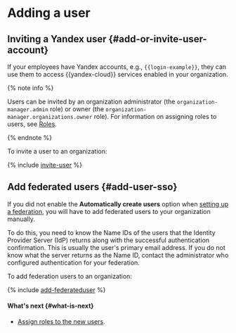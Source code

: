 # Adding a user

## Inviting a Yandex user {#add-or-invite-user-account}

If your employees have Yandex accounts, e.g., `{{login-example}}`, they can use them to access {{yandex-cloud}} services enabled in your organization.

{% note info %}

Users can be invited by an organization administrator (the `organization-manager.admin` role) or owner (the `organization-manager.organizations.owner` role). For information on assigning roles to users, see [Roles](../security/index.md#admin).

{% endnote %}

To invite a user to an organization:

{% include [invite-user](../../_includes/organization/invite-user.md) %}

## Add federated users {#add-user-sso}

If you did not enable the **Automatically create users** option when [setting up a federation](../concepts/add-federation.md#federation-usage), you will have to add federated users to your organization manually.

To do this, you need to know the Name IDs of the users that the Identity Provider Server (IdP) returns along with the successful authentication confirmation. This is usually the user's primary email address. If you do not know what the server returns as the Name ID, contact the administrator who configured authentication for your federation.

To add federation users to an organization:

{% include [add-federateduser](../../_includes/organization/add-federateduser.md) %}

#### What's next {#what-is-next}

* [Assign roles to the new users](../../iam/operations/roles/grant.md).
